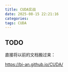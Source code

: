```yaml
---
title: CUDA实战
date: 2025-08-15 22:21:16
categories:
tags: CUDA
---
```



## TODO

直接将以前的文档搬过来：

https://bi-an.github.io/CUDA/

